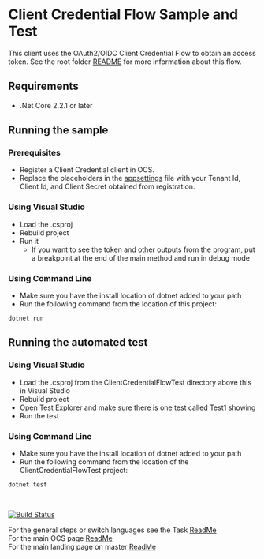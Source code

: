 # Client Credential Flow Sample and Test

This client uses the OAuth2/OIDC Client Credential Flow to obtain an access token. See the root folder [README](../../../README.md) for more information about this flow.

## Requirements

- .Net Core 2.2.1 or later

## Running the sample

### Prerequisites

- Register a Client Credential client in OCS.
- Replace the placeholders in the [appsettings](./appsettings.json)  file with your Tenant Id, Client Id, and Client Secret obtained from registration.

### Using Visual Studio

- Load the .csproj
- Rebuild project
- Run it
  - If you want to see the token and other outputs from the program, put a breakpoint at the end of the main method and run in debug mode

### Using Command Line

- Make sure you have the install location of dotnet added to your path
- Run the following command from the location of this project:

```shell
dotnet run
```

## Running the automated test

### Using Visual Studio 
 
- Load the .csproj from the ClientCredentialFlowTest directory above this in Visual Studio
- Rebuild project
- Open Test Explorer and make sure there is one test called Test1 showing
- Run the test

### Using Command Line

- Make sure you have the install location of dotnet added to your path
- Run the following command from the location of the ClientCredentialFlowTest project:

```shell
dotnet test
```

&nbsp;

[![Build Status](https://osisoft.visualstudio.com/Engineering%20Incubation/_apis/build/status/OSIsoft_OCS_Samples-CI?branchName=master&jobName=Auth_CC_DotNet)](https://osisoft.visualstudio.com/Engineering%20Incubation/_build/latest?definitionId=4334&branchName=master)


For the general steps or switch languages see the Task  [ReadMe](../../../)<br />
For the main OCS page [ReadMe](../../../../../)<br />
For the main landing page on master [ReadMe](https://github.com/osisoft/OSI-Samples)